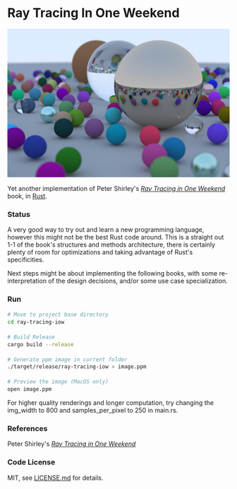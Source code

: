 # Ray Tracing In One Weekend

![final rendering](https://github.com/christopheslv/ray-tracing-iow/blob/main/assets/13_final_rendering.jpg?raw=true)

Yet another implementation of Peter Shirley's [_Ray Tracing in One Weekend_](https://raytracing.github.io/books/RayTracingInOneWeekend.html) book, in [Rust](https://www.rust-lang.org).

### Status ###

A very good way to try out and learn a new programming language, however this might not be the best Rust code around.
This is a straight out 1-1 of the book's structures and methods architecture, there is certainly plenty of room for optimizations and taking advantage of Rust's specificities.

Next steps might be about implementing the following books, with some re-interpretation of the design decisions, and/or some use case specialization.

### Run ###

```sh
# Move to project base directory
cd ray-tracing-iow

# Build Release 
cargo build --release

# Generate ppm image in current folder
./target/release/ray-tracing-iow > image.ppm

# Preview the image (MacOS only)
open image.ppm
```

For higher quality renderings and longer computation, try changing the img_width to 800 and samples_per_pixel to 250 in main.rs.

### References ###

Peter Shirley's [_Ray Tracing in One Weekend_](https://raytracing.github.io/books/RayTracingInOneWeekend.html)

### Code License ###

MIT, see [LICENSE.md](http://github.com/christopheslv//ray-tracing-iow/blob/main/LICENSE.md) for details.